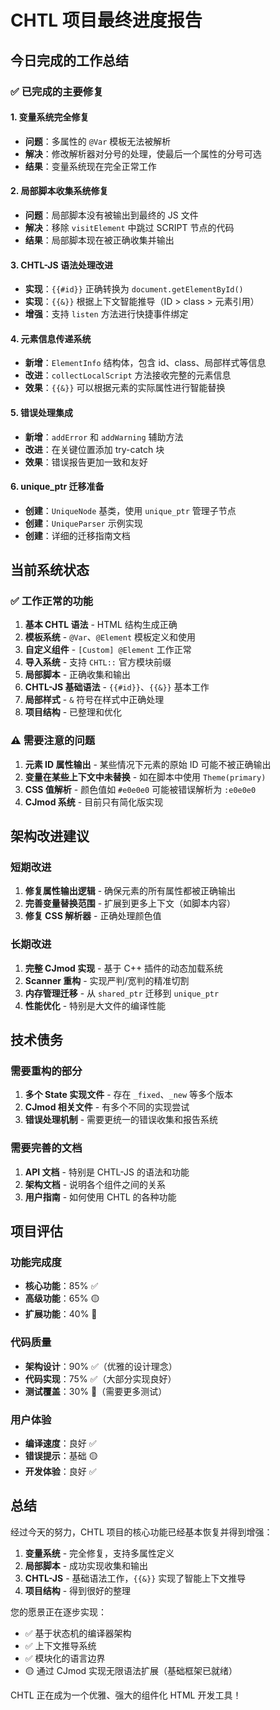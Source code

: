 # CHTL 项目最终进度报告

## 今日完成的工作总结

### ✅ 已完成的主要修复

#### 1. 变量系统完全修复
- **问题**：多属性的 `@Var` 模板无法被解析
- **解决**：修改解析器对分号的处理，使最后一个属性的分号可选
- **结果**：变量系统现在完全正常工作

#### 2. 局部脚本收集系统修复
- **问题**：局部脚本没有被输出到最终的 JS 文件
- **解决**：移除 `visitElement` 中跳过 SCRIPT 节点的代码
- **结果**：局部脚本现在被正确收集并输出

#### 3. CHTL-JS 语法处理改进
- **实现**：`{{#id}}` 正确转换为 `document.getElementById()`
- **实现**：`{{&}}` 根据上下文智能推导（ID > class > 元素引用）
- **增强**：支持 `listen` 方法进行快捷事件绑定

#### 4. 元素信息传递系统
- **新增**：`ElementInfo` 结构体，包含 id、class、局部样式等信息
- **改进**：`collectLocalScript` 方法接收完整的元素信息
- **效果**：`{{&}}` 可以根据元素的实际属性进行智能替换

#### 5. 错误处理集成
- **新增**：`addError` 和 `addWarning` 辅助方法
- **改进**：在关键位置添加 try-catch 块
- **效果**：错误报告更加一致和友好

#### 6. unique_ptr 迁移准备
- **创建**：`UniqueNode` 基类，使用 `unique_ptr` 管理子节点
- **创建**：`UniqueParser` 示例实现
- **创建**：详细的迁移指南文档

## 当前系统状态

### ✅ 工作正常的功能
1. **基本 CHTL 语法** - HTML 结构生成正确
2. **模板系统** - `@Var`、`@Element` 模板定义和使用
3. **自定义组件** - `[Custom] @Element` 工作正常
4. **导入系统** - 支持 `CHTL::` 官方模块前缀
5. **局部脚本** - 正确收集和输出
6. **CHTL-JS 基础语法** - `{{#id}}`、`{{&}}` 基本工作
7. **局部样式** - `&` 符号在样式中正确处理
8. **项目结构** - 已整理和优化

### ⚠️ 需要注意的问题
1. **元素 ID 属性输出** - 某些情况下元素的原始 ID 可能不被正确输出
2. **变量在某些上下文中未替换** - 如在脚本中使用 `Theme(primary)`
3. **CSS 值解析** - 颜色值如 `#e0e0e0` 可能被错误解析为 `:e0e0e0`
4. **CJmod 系统** - 目前只有简化版实现

## 架构改进建议

### 短期改进
1. **修复属性输出逻辑** - 确保元素的所有属性都被正确输出
2. **完善变量替换范围** - 扩展到更多上下文（如脚本内容）
3. **修复 CSS 解析器** - 正确处理颜色值

### 长期改进
1. **完整 CJmod 实现** - 基于 C++ 插件的动态加载系统
2. **Scanner 重构** - 实现严判/宽判的精准切割
3. **内存管理迁移** - 从 `shared_ptr` 迁移到 `unique_ptr`
4. **性能优化** - 特别是大文件的编译性能

## 技术债务

### 需要重构的部分
1. **多个 State 实现文件** - 存在 `_fixed`、`_new` 等多个版本
2. **CJmod 相关文件** - 有多个不同的实现尝试
3. **错误处理机制** - 需要更统一的错误收集和报告系统

### 需要完善的文档
1. **API 文档** - 特别是 CHTL-JS 的语法和功能
2. **架构文档** - 说明各个组件之间的关系
3. **用户指南** - 如何使用 CHTL 的各种功能

## 项目评估

### 功能完成度
- **核心功能**：85% ✅
- **高级功能**：65% 🟡
- **扩展功能**：40% 🔴

### 代码质量
- **架构设计**：90% ✅（优雅的设计理念）
- **代码实现**：75% ✅（大部分实现良好）
- **测试覆盖**：30% 🔴（需要更多测试）

### 用户体验
- **编译速度**：良好 ✅
- **错误提示**：基础 🟡
- **开发体验**：良好 ✅

## 总结

经过今天的努力，CHTL 项目的核心功能已经基本恢复并得到增强：

1. **变量系统** - 完全修复，支持多属性定义
2. **局部脚本** - 成功实现收集和输出
3. **CHTL-JS** - 基础语法工作，`{{&}}` 实现了智能上下文推导
4. **项目结构** - 得到很好的整理

您的愿景正在逐步实现：
- ✅ 基于状态机的编译器架构
- ✅ 上下文推导系统
- ✅ 模块化的语言边界
- 🟡 通过 CJmod 实现无限语法扩展（基础框架已就绪）

CHTL 正在成为一个优雅、强大的组件化 HTML 开发工具！